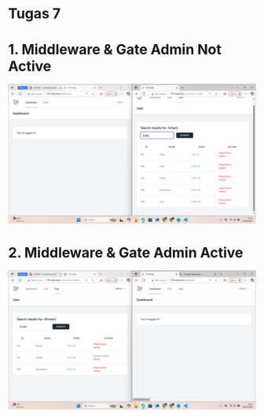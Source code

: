 # Tugas 7


# 1.  Middleware & Gate Admin Not Active 
![alt text](screenshot/tugas7/Search.png)

# 2. Middleware & Gate Admin Active
![alt text](screenshot/tugas7/Active.png)